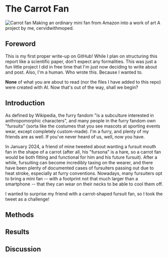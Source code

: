 # The Carrot Fan
![Carrot fan](https://imgur.com/a/74DOr5L)
Making an ordinary mini fan from Amazon into a work of art
A project by me, cervidwithmoped.

## Foreword
This is my first proper write-up on GitHub! While I plan on structuring this report like a scientific paper, don't expect any formalities. This was just a fun little project I did in free time that I'm just now deciding to write about and post. Also, I'm a human. Who wrote this. Because I wanted to. 

__None__ of what you are about to read (nor the files I have added to this repo) were created with AI. Now that's out of the way, shall we begin?

## Introduction
As defined by Wikipedia, the furry fandom "is a subculture interested in anthropomorphic characters", and many people in the furry fandom own "fursuits" (sorta like the costumes that you see mascots at sporting events wear, except completely custom-made). I'm a furry, and plenty of my friends are as well. If you've never heard of us, well, now you have.

In January 2024, a friend of mine tweeted about wanting a fursuit mouth fan in the shape of a carrot (after all, his "fursona" is a hare, so a carrot fan would be both fitting and functional for him and his future fursuit). After a while, fursuiting can become incredibly taxing on the wearer, and there have been plenty of documented cases of fursuiters passing out due to heat stroke, especially at furry conventions. Nowadays, many fursuiters opt to bring a mini fan -- with a footprint not that much larger than a smartphone -- that they can wear on their necks to be able to cool them off.

I wanted to surprise my friend with a carrot-shaped fursuit fan, so I took the tweet as a challenge!


## Methods


## Results


## Discussion
